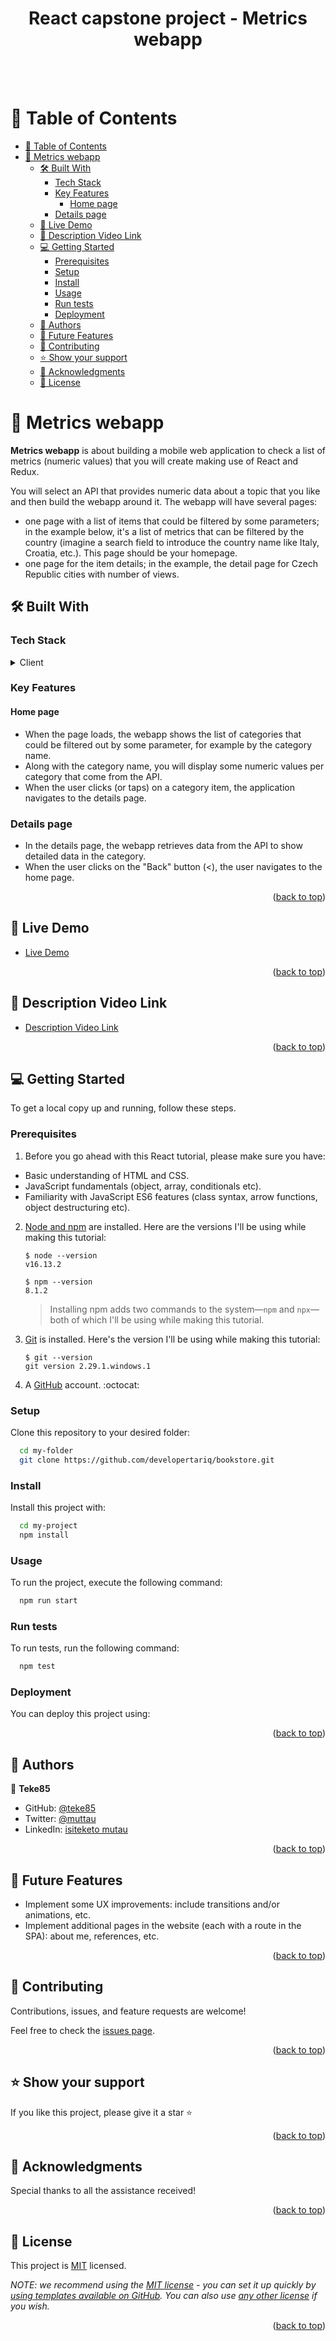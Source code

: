 <a name="readme-top"></a>

<div align="center" >  
  <h1>React capstone project - Metrics webapp</h1>
  </br>
  </br>
</div>

<!-- TABLE OF CONTENTS -->

# 📗 Table of Contents

- [📗 Table of Contents](#-table-of-contents)
- [📖 Metrics webapp ](#-metrics-webapp-)
  - [🛠 Built With ](#-built-with-)
    - [Tech Stack ](#tech-stack-)
    - [Key Features ](#key-features-)
      - [Home page](#home-page)
    - [Details page](#details-page)
  - [🚀 Live Demo ](#-live-demo-)
  - [🚀 Description Video Link ](#-description-video-link-)
  - [💻 Getting Started ](#-getting-started-)
    - [Prerequisites](#prerequisites)
    - [Setup](#setup)
    - [Install](#install)
    - [Usage](#usage)
    - [Run tests](#run-tests)
    - [Deployment](#deployment)
  - [👥 Authors ](#-authors-)
  - [🔭 Future Features ](#-future-features-)
  - [🤝 Contributing ](#-contributing-)
  - [⭐️ Show your support ](#️-show-your-support-)
  - [🙏 Acknowledgments ](#-acknowledgments-)
  - [📝 License ](#-license-)

<!-- PROJECT DESCRIPTION -->

# 📖 Metrics webapp <a name="about-project"></a>

**Metrics webapp** is about building a mobile web application to check a list of metrics (numeric values) that you will create making use of React and Redux.

You will select an API that provides numeric data about a topic that you like and then build the webapp around it. The webapp will have several pages:

- one page with a list of items that could be filtered by some parameters; in the example below, it's a list of metrics that can be filtered by the country (imagine a search field to introduce the country name like Italy, Croatia, etc.). This page should be your homepage.
- one page for the item details; in the example, the detail page for Czech Republic cities with number of views.

## 🛠 Built With <a name="built-with"></a>

### Tech Stack <a name="tech-stack"></a>

<details>
  <summary>Client</summary>
  <ul>
    <li><a href="#">HTML</a></li>
    <li><a href="#">CSS</a></li>
    <li><a href="#">Bootstrap</a></li>
    <li><a href="#">React</a></li>
    <li><a href="#">Redux</a></li>
  </ul>
</details>

<!-- Features -->

### Key Features <a name="key-features"></a>
#### Home page
- When the page loads, the webapp shows the list of categories that could be filtered out by some parameter, for example by the category name.
- Along with the category name, you will display some numeric values per category that come from the API.
- When the user clicks (or taps) on a category item, the application navigates to the details page.

### Details page
- In the details page, the webapp retrieves data from the API to show detailed data in the category.
- When the user clicks on the "Back" button (<), the user navigates to the home page.

<p align="right">(<a href="#readme-top">back to top</a>)</p>

<!-- LIVE DEMO -->

## 🚀 Live Demo <a name="live-demo"></a>

- [Live Demo]() 

<p align="right">(<a href="#readme-top">back to top</a>)</p>

<!-- DESCRIPTION VIDEO LINK -->
## 🚀 Description Video Link <a name="live-demo"></a>

- [Description Video Link]()

<p align="right">(<a href="#readme-top">back to top</a>)</p>

<!-- GETTING STARTED -->

## 💻 Getting Started <a name="getting-started"></a>

To get a local copy up and running, follow these steps.

### Prerequisites

1. Before you go ahead with this React tutorial, please make sure you have:

- Basic understanding of HTML and CSS.
- JavaScript fundamentals (object, array, conditionals etc).
- Familiarity with JavaScript ES6 features (class syntax, arrow functions, object destructuring etc).

2. [Node and npm](https://nodejs.org/en/download/) are installed. Here are the versions I'll be using while making this tutorial:

    ```shell
    $ node --version
    v16.13.2

    $ npm --version
    8.1.2
    ```
    > Installing npm adds two commands to the system—`npm` and `npx`—both of which I'll be using while making this tutorial.

3. [Git](https://git-scm.com/book/en/v2/Getting-Started-Installing-Git) is installed. Here's the version I'll be using while making this tutorial:

    ```shell
    $ git --version
    git version 2.29.1.windows.1
    ```

4. A [GitHub](https://github.com/signup) account. :octocat:

### Setup

Clone this repository to your desired folder:

```sh
  cd my-folder
  git clone https://github.com/developertariq/bookstore.git

```

### Install

Install this project with:

```sh
  cd my-project
  npm install
```

### Usage

To run the project, execute the following command:

```sh
  npm run start
```

### Run tests

To run tests, run the following command:

```sh
  npm test
```

### Deployment

You can deploy this project using:

<!--
Example:

```sh
npx create-react-app .
npm install react-redux @reduxjs/toolkit
npm install react-router-dom  
npm i -S redux
npm i -S prop-types  
npm i axios 
npm i react-test-renderer
npm install react-bootstrap bootstrap
npm i -S redux-thunk 
npm i react-circular-progressbar
npm i -S uuid
npm install react-icons
npm install --save-dev eslint@7.x eslint-config-airbnb@18.x eslint-plugin-import@2.x eslint-plugin-jsx-a11y@6.x eslint-plugin-react@7.x eslint-plugin-react-hooks@4.x @babel/eslint-parser@7.x @babel/core@7.x  @babel/plugin-syntax-jsx@7.x  @babel/preset-react@7.x @babel/preset-react@7.x
npm install --save-dev stylelint@13.x stylelint-scss@3.x stylelint-config-standard@21.x stylelint-csstree-validator@1.x
npm install history
npm install --save-dev jest
npm install --save-dev babel-jest @babel/core @babel/preset-env
npm install --save-dev jest @testing-library/react
npm install --save-dev redux react-redux
npm install --save-dev jest-environment-jsdom
npm install --save-dev @testing-library/jest-dom
npm i redux-mock-store
```
 -->

<p align="right">(<a href="#readme-top">back to top</a>)</p>

<!-- AUTHORS -->

## 👥 Authors <a name="authors"></a>

👤 **Teke85**

- GitHub: [@teke85](https://github.com/teke85)
- Twitter: [@muttau](https://twitter.com/muttau)
- LinkedIn: [isiteketo mutau](https://www.linkedin.com/in/isiteketo-mutau-736894241/)

<p align="right">(<a href="#readme-top">back to top</a>)</p>

<!-- FUTURE FEATURES -->

## 🔭 Future Features <a name="future-features"></a>
- Implement some UX improvements: include transitions and/or animations, etc.
- Implement additional pages in the website (each with a route in the SPA): about me, references, etc.

<p align="right">(<a href="#readme-top">back to top</a>)</p>

<!-- CONTRIBUTING -->

## 🤝 Contributing <a name="contributing"></a>

Contributions, issues, and feature requests are welcome!

Feel free to check the [issues page](../../issues/).

<p align="right">(<a href="#readme-top">back to top</a>)</p>

<!-- SUPPORT -->

## ⭐️ Show your support <a name="support"></a>

If you like this project, please give it a star ⭐

<p align="right">(<a href="#readme-top">back to top</a>)</p>

## 🙏 Acknowledgments <a name="acknowledgements"></a>
Special thanks to all the assistance received!

<p align="right">(<a href="#readme-top">back to top</a>)</p>

<!-- LICENSE -->

## 📝 License <a name="license"></a>

This project is [MIT](./LICENSE.txt) licensed.

_NOTE: we recommend using the [MIT license](https://choosealicense.com/licenses/mit/) - you can set it up quickly by [using templates available on GitHub](https://docs.github.com/en/communities/setting-up-your-project-for-healthy-contributions/adding-a-license-to-a-repository). You can also use [any other license](https://choosealicense.com/licenses/) if you wish._

<p align="right">(<a href="#readme-top">back to top</a>)</p>
